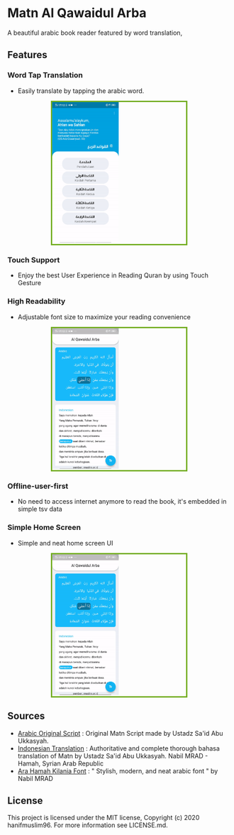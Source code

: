 

# Matn Al Qawaidul Arba 

A beautiful arabic book reader featured by word translation, 

## Features

### Word Tap Translation 
- Easily translate by tapping the arabic word.
<div style="margin :auto;border: 3px solid #73AD21;width: 60%;><div style="text-align:center"><img src="all.gif" alt="drawing" width="150"/></div></div>

### Touch Support
- Enjoy the best User Experience in Reading Quran by using Touch Gesture
### High Readability
- Adjustable font size to maximize your reading convenience
<div style="margin :auto;border: 3px solid #73AD21;width: 60%;><div style="text-align:center"><img src="font_size.gif" alt="drawing" width="150"/></div></div>

### Offline-user-first
- No need to access internet anymore to read the book, it's embedded in simple tsv data

### Simple Home Screen
- Simple and neat home screen UI
<div style="margin :auto;border: 3px solid #73AD21;width: 60%;><div style="text-align:center"><img src="back_screen.gif" alt="drawing" width="150"/></div></div>


## Sources
- [Arabic Original Script](https://muslim.or.id/26784-matan-terjemah-al-qowaidul-arba.html) : Original Matn Script made by Ustadz Sa'id Abu Ukkasyah.
- [Indonesian Translation](https://muslim.or.id/26784-matan-terjemah-al-qowaidul-arba.html) : Authoritative and complete thorough bahasa translation of Matn by Ustadz Sa'id Abu Ukkasyah.
Nabil MRAD - Hamah, Syrian Arab Republic
- [Ara Hamah Kilania Font](https://arbfonts.com/ara-hamah-kilania-font-download.html) : " Stylish, modern, and neat arabic font " by Nabil MRAD

## License
This project is licensed under the MIT license, Copyright (c) 2020 hanifmuslim96. For more information see LICENSE.md.
